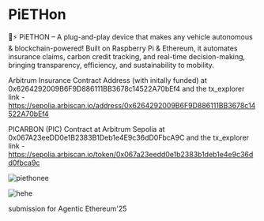 # PiETHon

🐍⚡ PiETHON – A plug-and-play device that makes any vehicle autonomous & blockchain-powered! Built on Raspberry Pi & Ethereum, it automates insurance claims, carbon credit tracking, and real-time decision-making, bringing transparency, efficiency, and sustainability to mobility.

Arbitrum Insurance Contract Address (with initally funded) at 0x6264292009B6F9D886111BB3678c14522A70bEf4
and the tx_explorer link - https://sepolia.arbiscan.io/address/0x6264292009B6F9D886111BB3678c14522A70bEf4

PICARBON (PIC) Contract at Arbitrum Sepolia at 0x067A23eeDD0e1B2383B1Deb1e4E9c36dD0FbcA9C
and the tx_explorer link - https://sepolia.arbiscan.io/token/0x067a23eedd0e1b2383b1deb1e4e9c36dd0fbca9c


![piethonee](https://github.com/user-attachments/assets/57e99bed-02f1-4448-98e2-e7d27bc630d6)

![hehe](https://github.com/user-attachments/assets/b4d7f918-34d9-4e5d-93b5-f79d9b35228f)



submission for Agentic Ethereum'25

